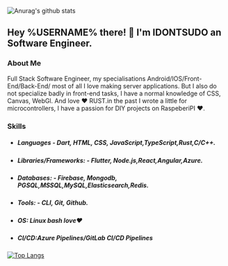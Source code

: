 ![Anurag's github stats](https://github-readme-stats.vercel.app/api?username=idontsudo&show_icons=true&count_private=true&include_all_commits)
## Hey %USERNAME% there! :wave:  I'm IDONTSUDO an  Software Engineer.

### About Me
Full Stack Software Engineer, my specialisations Android/IOS/Front-End/Back-End/ most of all I love making server applications. But I also do not specialize badly in front-end tasks, I have a normal knowledge of CSS, Canvas, WebGl. And love ❤ RUST.in the past I wrote a little for microcontrollers, I have a passion for DIY projects on RaspeberiPI ❤.

### Skills

- #####   Languages - Dart, HTML, CSS, JavaScript,TypeScript,Rust,C/C++.

- ##### Libraries/Frameworks: - Flutter, Node.js,React,Angular,Azure.

- ##### Databases: - Firebase, Mongodb, PGSQL,MSSQL,MySQL,Elasticsearch,Redis.

- ##### Tools: - CLI, Git, Github.
- ##### OS: Linux bash love❤  
- ##### CI/CD:Azure Pipelines/GitLab CI/CD Pipelines
 [![Top Langs](https://github-readme-stats.vercel.app/api/top-langs/?username=anuraghazra&langs_count=10)](https://github.com/anuraghazra/github-readme-stats)
